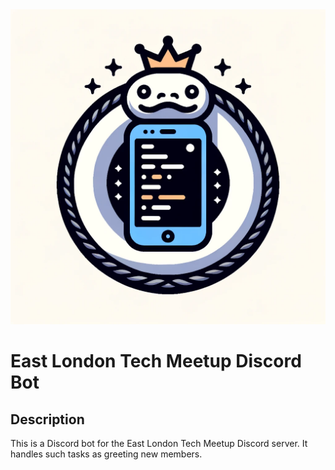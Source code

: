 <img src="resources/discord-bot-logo.png">

# East London Tech Meetup Discord Bot

## Description
This is a Discord bot for the East London Tech Meetup Discord server. It handles such tasks as greeting new members.
